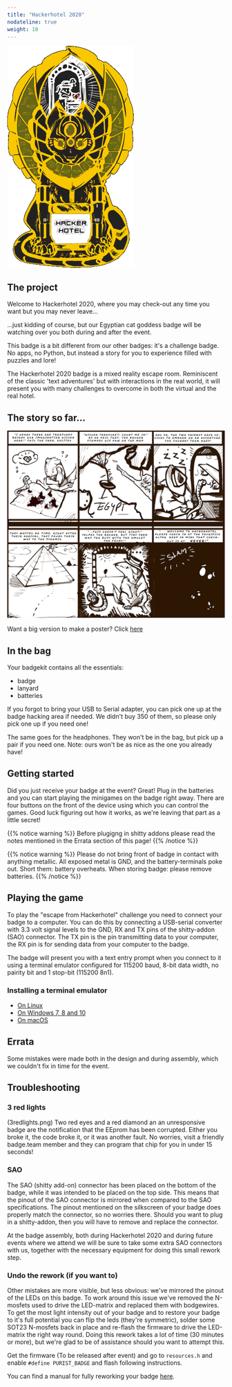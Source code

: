 ```yaml
---
title: "Hackerhotel 2020"
nodateline: true
weight: 10
---
```


![badge](hackerhotel2020.gif)

## The project

Welcome to Hackerhotel 2020, where you may check-out any time you want but you may never leave...

...just kidding of course, but our Egyptian cat goddess badge will be watching over you both during and after the event.

This badge is a bit different from our other badges: it's a challenge badge. No apps, no Python, but instead a story for you to experience filled with puzzles and lore!

The Hackerhotel 2020 badge is a mixed reality escape room. Reminiscent of the classic 'text adventures' but with interactions in the real world, it will present you with many challenges to overcome in both the virtual and the real hotel. 

## The story so far...
![comic](Comic140x120_resized.png)

Want a big version to make a poster? Click [here](Comic140x120_big.png)

## In the bag
Your badgekit contains all the essentials:
* badge
* lanyard
* batteries

If you forgot to bring your USB to Serial adapter, you can pick one up at the badge hacking area if needed. We didn't buy 350 of them, so please only pick one up if you need one!

The same goes for the headphones. They won't be in the bag, but pick up a pair if you need one. Note: ours won't be as nice as the one you already have!

## Getting started

Did you just receive your badge at the event? Great! Plug in the batteries and you can start playing the minigames on the badge right away. There are four buttons on the front of the device using which you can control the games. Good luck figuring out how it works, as we're leaving that part as a little secret!

{{% notice warning %}}
Before plugigng in shitty addons please read the notes mentioned in the Errata section of this page!
{{% /notice %}}

{{% notice warning %}}
Please do not bring front of badge in contact with anything metallic. All exposed metal is GND, and the battery-terminals poke out. Short them: battery overheats. When storing badge: please remove batteries. 
{{% /notice %}}

## Playing the game

To play the "escape from Hackerhotel" challenge you need to connect your badge to a computer. You can do this by connecting a USB-serial converter with 3.3 volt signal levels to the GND, RX and TX pins of the shitty-addon (SAO) connector. The TX pin is the pin transmitting data to your computer, the RX pin is for sending data from your computer to the badge.

The badge will present you with a text entry prompt when you connect to it using a terminal emulator configured for 115200 baud, 8-bit data width, no pairity bit and 1 stop-bit (115200 8n1).

### Installing a terminal emulator
  - [On Linux](connecting-linux)
  - [On Windows 7, 8 and 10](connecting-windows)
  - [On macOS](connecting-mac)

## Errata
Some mistakes were made both in the design and during assembly, which we couldn't fix in time for the event.

## Troubleshooting
### 3 red lights
(3redlights.png)
Two red eyes and a red diamond an an unresponsive badge are the notification that the EEprom has been corrupted. Either you broke it, the code broke it, or it was another fault. No worries, visit a friendly badge.team member and they can program that chip for you in under 15 seconds!
 

### SAO
The SAO (shitty add-on) connector has been placed on the bottom of the badge, while it was intended to be placed on the top side. This means that the pinout of the SAO connector is mirrored when compared to the SAO specifications. The pinout mentioned on the silkscreen of your badge does properly match the connector, so no worries there. Should you want to plug in a shitty-addon, then you will have to remove and replace the connector.

At the badge assembly, both during Hackerhotel 2020 and during future events where we attend we will be sure to take some extra SAO connectors with us, together with the necessary equipment for doing this small rework step.

### Undo the rework (if you want to)
Other mistakes are more visible, but less obvious: we've mirrored the pinout of the LEDs on this badge. To work around this issue we've removed the N-mosfets used to drive the LED-matrix and replaced them with bodgewires. To get the most light intensity out of your badge and to restore your badge to it's full potential you can flip the leds (they're symmetric), solder some SOT23 N-mosfets back in place and re-flash the firmware to drive the LED-matrix the right way round. Doing this rework takes a lot of time (30 minutes or more), but we're glad to be of assistance should you want to attempt this.

Get the firmware (To be released after event) and go to `resources.h` and enable `#define PURIST_BADGE` and flash following instructions.

You can find a manual for fully reworking your badge [here](rework-manual).








 
